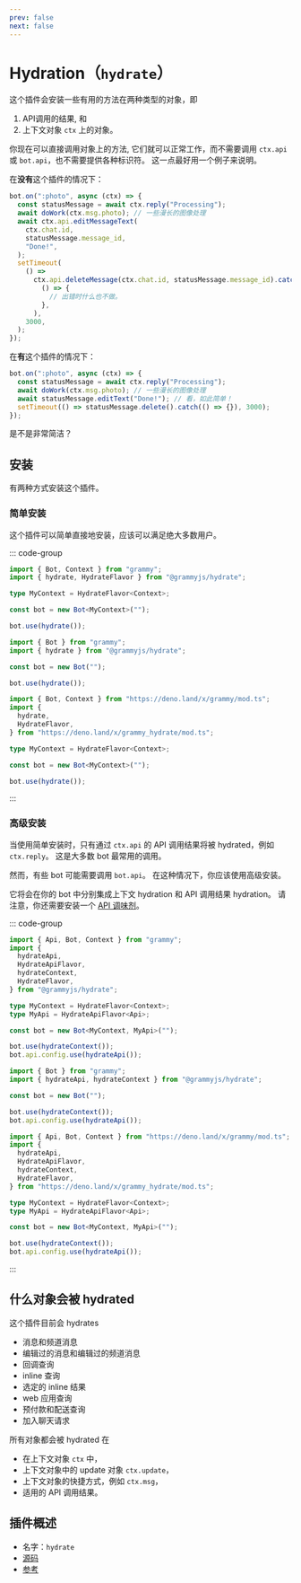 ```yaml
---
prev: false
next: false
---
```


# Hydration（`hydrate`）

这个插件会安装一些有用的方法在两种类型的对象，即

1. API调用的结果, 和
2. 上下文对象 `ctx` 上的对象。

你现在可以直接调用对象上的方法, 它们就可以正常工作，而不需要调用 `ctx.api` 或 `bot.api`，也不需要提供各种标识符。
这一点最好用一个例子来说明。

在**没有**这个插件的情况下：

```ts
bot.on(":photo", async (ctx) => {
  const statusMessage = await ctx.reply("Processing");
  await doWork(ctx.msg.photo); // 一些漫长的图像处理
  await ctx.api.editMessageText(
    ctx.chat.id,
    statusMessage.message_id,
    "Done!",
  );
  setTimeout(
    () =>
      ctx.api.deleteMessage(ctx.chat.id, statusMessage.message_id).catch(
        () => {
          // 出错时什么也不做。
        },
      ),
    3000,
  );
});
```

在**有**这个插件的情况下：

```ts
bot.on(":photo", async (ctx) => {
  const statusMessage = await ctx.reply("Processing");
  await doWork(ctx.msg.photo); // 一些漫长的图像处理
  await statusMessage.editText("Done!"); // 看，如此简单！
  setTimeout(() => statusMessage.delete().catch(() => {}), 3000);
});
```

是不是非常简洁？

## 安装

有两种方式安装这个插件。

### 简单安装

这个插件可以简单直接地安装，应该可以满足绝大多数用户。

::: code-group

```ts [TypeScript]
import { Bot, Context } from "grammy";
import { hydrate, HydrateFlavor } from "@grammyjs/hydrate";

type MyContext = HydrateFlavor<Context>;

const bot = new Bot<MyContext>("");

bot.use(hydrate());
```

```js [JavaScript]
import { Bot } from "grammy";
import { hydrate } from "@grammyjs/hydrate";

const bot = new Bot("");

bot.use(hydrate());
```

```ts [Deno]
import { Bot, Context } from "https://deno.land/x/grammy/mod.ts";
import {
  hydrate,
  HydrateFlavor,
} from "https://deno.land/x/grammy_hydrate/mod.ts";

type MyContext = HydrateFlavor<Context>;

const bot = new Bot<MyContext>("");

bot.use(hydrate());
```

:::

### 高级安装

当使用简单安装时，只有通过 `ctx.api` 的 API 调用结果将被 hydrated，例如 `ctx.reply`。
这是大多数 bot 最常用的调用。

然而，有些 bot 可能需要调用 `bot.api`。
在这种情况下，你应该使用高级安装。

它将会在你的 bot 中分别集成上下文 hydration 和 API 调用结果 hydration。
请注意，你还需要安装一个 [API 调味剂](../advanced/transformers#api-调味剂)。

::: code-group

```ts [TypeScript]
import { Api, Bot, Context } from "grammy";
import {
  hydrateApi,
  HydrateApiFlavor,
  hydrateContext,
  HydrateFlavor,
} from "@grammyjs/hydrate";

type MyContext = HydrateFlavor<Context>;
type MyApi = HydrateApiFlavor<Api>;

const bot = new Bot<MyContext, MyApi>("");

bot.use(hydrateContext());
bot.api.config.use(hydrateApi());
```

```js [JavaScript]
import { Bot } from "grammy";
import { hydrateApi, hydrateContext } from "@grammyjs/hydrate";

const bot = new Bot("");

bot.use(hydrateContext());
bot.api.config.use(hydrateApi());
```

```ts [Deno]
import { Api, Bot, Context } from "https://deno.land/x/grammy/mod.ts";
import {
  hydrateApi,
  HydrateApiFlavor,
  hydrateContext,
  HydrateFlavor,
} from "https://deno.land/x/grammy_hydrate/mod.ts";

type MyContext = HydrateFlavor<Context>;
type MyApi = HydrateApiFlavor<Api>;

const bot = new Bot<MyContext, MyApi>("");

bot.use(hydrateContext());
bot.api.config.use(hydrateApi());
```

:::

## 什么对象会被 hydrated

这个插件目前会 hydrates

- 消息和频道消息
- 编辑过的消息和编辑过的频道消息
- 回调查询
- inline 查询
- 选定的 inline 结果
- web 应用查询
- 预付款和配送查询
- 加入聊天请求

所有对象都会被 hydrated 在

- 在上下文对象 `ctx` 中，
- 上下文对象中的 update 对象 `ctx.update`，
- 上下文对象的快捷方式，例如 `ctx.msg`，
- 适用的 API 调用结果。

## 插件概述

- 名字：`hydrate`
- [源码](https://github.com/grammyjs/hydrate)
- [参考](/ref/hydrate/)
